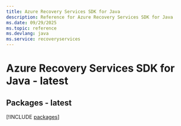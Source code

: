 ```yaml
---
title: Azure Recovery Services SDK for Java
description: Reference for Azure Recovery Services SDK for Java
ms.date: 09/29/2025
ms.topic: reference
ms.devlang: java
ms.service: recoveryservices
---
```

# Azure Recovery Services SDK for Java - latest
## Packages - latest
[!INCLUDE [packages](recovery-services-index.md)]